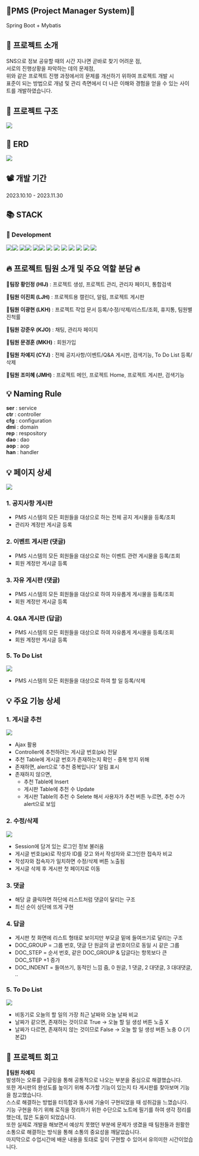 <div align=left><h2>🚩PMS (Project Manager System)🚩</h2></div>
Spring Boot + Mybatis

<div align=left><h2>🔔 프로젝트 소개</h2></div>
SNS으로 정보 공유할 때의 시간 지나면 곧바로 찾기 어려운 점, <br>
서로의 진행상황을 파악하는 데의 문제점, <br>
위와 같은 프로젝트 진행 과정에서의 문제를 개선하기 위하여 프로젝트 개발 시 <br>
표준이 되는 방법으로 개념 및 관리 측면에서 더 나은 이해와 경험을 얻을 수 있는 사이트를 개발하였습니다. 

<div align=left><h2>📃 프로젝트 구조</h2></div>

![](readme_img/pms_process.png)

<div align=left><h2>📃 ERD</h2></div>

![](readme_img/PMS_erd.png)

<div align=left><h2>📽 개발 기간</h2></div>
2023.10.10 - 2023.11.30

<div align=left><h2>📚 STACK</h2></div>

<div align=left><h3>📗 Development</h3></div>
<div>
  <img src="https://img.shields.io/badge/java-007396?style=for-the-badge&logo=java&logoColor=white"><img src="https://img.shields.io/badge/11-515151?style=for-the-badge">
  <img src="https://img.shields.io/badge/springboot-6DB33F?style=for-the-badge&logo=Spring Boot&logoColor=white"><img src="https://img.shields.io/badge/3.2.0-515151?style=for-the-badge">
  <img src="https://img.shields.io/badge/gradle-02303A?style=for-the-badge&logo=gradle&logoColor=white"><img src="https://img.shields.io/badge/8.5-515151?style=for-the-badge">
  <img src="https://img.shields.io/badge/css-1572B6?style=for-the-badge&logo=css3&logoColor=white"> 
  <img src="https://img.shields.io/badge/javascript-F7DF1E?style=for-the-badge&logo=javascript&logoColor=black"> 
  <img src="https://img.shields.io/badge/jquery-0769AD?style=for-the-badge&logo=jquery&logoColor=white">
  <img src="https://img.shields.io/badge/oracle-F80000?style=for-the-badge&logo=oracle&logoColor=white">
  <img src="https://img.shields.io/badge/jsp-E6700C?style=for-the-badge&logo=jsp&logoColor=white">
  <img src="https://img.shields.io/badge/mybatis-251C1D?style=for-the-badge&logo=mybatis&logoColor=white">
  <img src="https://img.shields.io/badge/bootstrap-7952B3?style=for-the-badge&logo=bootstrap&logoColor=white">
</div>

<div align=left><h2>🔥 프로젝트 팀원 소개 및 주요 역할 분담 🔥</h2></div>

**👑팀장 황인정 (HIJ)** : 프로젝트 생성, 프로젝트 관리, 관리자 페이지, 통합검색

**🐹팀원 이진희 (LJH)** : 프로젝트용 캘린더, 알림, 프로젝트 게시판

**🐹팀원 이광현 (LKH)** : 프로젝트 작업 문서 등록/수정/삭제/리스트/조회, 휴지통, 팀원별 진척률

**🐹팀원 강준우 (KJO)** : 채팅, 관리자 페이지 

**🐹팀원 문경훈 (MKH)** : 회원가입

**🐹팀원 차예지 (CYJ)** : 전체 공지사항/이벤트/Q&A 게시판, 검색기능, To Do List 등록/삭제

**🐹팀원 조미혜 (JMH)** : 프로젝트 메인, 프로젝트 Home, 프로젝트 게시판, 검색기능

<div align=left><h2>💡 Naming Rule</h2></div>

**ser** : service <br>
**ctr** : controller <br>
**cfg** : configuration <br>
**dmi** : domain <br>
**rep** : respository <br>
**dao** : dao <br>
**aop** : aop <br>
**han** : handler <br>

<div align=left><h2>💡 페이지 상세 </h2></div>

![](readme_img/board_process.png)

### 1. 공지사항 게시판
- PMS 시스템의 모든 회원들을 대상으로 하는 전체 공지 게시물을 등록/조회
- 관리자 계정만 게시글 등록
  
### 2. 이벤트 게시판 (댓글)
- PMS 시스템의 모든 회원들을 대상으로 하는 이벤트 관련 게시물을 등록/조회
- 회원 계정만 게시글 등록

### 3. 자유 게시판 (댓글)
- PMS 시스템의 모든 회원들을 대상으로 하여 자유롭게 게시물을 등록/조회
- 회원 계정만 게시글 등록

### 4. Q&A 게시판 (답글)
- PMS 시스템의 모든 회원들을 대상으로 하여 자유롭게 게시물을 등록/조회
- 회원 계정만 게시글 등록

### 5. To Do List
![](readme_img/toDoList.png)

- PMS 시스템의 모든 회원들을 대상으로 하여 할 일 등록/삭제 

<div align=left><h2>💡 주요 기능 상세</h2></div>

### 1. 게시글 추천 
![](readme_img/board_good.png)

- Ajax 활용
- Controller에 추천하려는 게시글 번호(pk) 전달
- 추천 Table에 게시글 번호가 존재하는지 확인 - 중복 방지 위해
- 존재하면, alert으로 '추천 중복입니다' 알림 표시
- 존재하지 않으면,
  - 추천 Table에 Insert
  - 게시판 Table에 추천 수 Update
  - 게시판 Table의 추천 수 Selete 해서 사용자가 추천 버튼 누르면, 추천 수가 alert으로 보임 

### 2. 수정/삭제
![](readme_img/board_update_delete.png)

- Session에 담겨 있는 로그인 정보 불러옴
- 게시글 번호(pk)로 작성자 ID를 갖고 와서 작성자와 로그인한 접속자 비교
- 작성자와 접속자가 일치하면 수정/삭제 버튼 노출됨
- 게시글 삭제 후 게시판 첫 페이지로 이동 

### 3. 댓글
- 해당 글 클릭하면 하단에 리스트처럼 댓글이 달리는 구조
- 최신 순이 상단에 뜨게 구현

### 4. 답글
- 게시판 첫 화면에 리스트 형태로 보이지만 부모글 밑에 들여쓰기로 달리는 구조
- DOC_GROUP  = 그룹 번호, 댓글 단 원글의 글 번호이므로 동일 시 같은 그룹
- DOC_STEP   = 순서 번호, 같은 DOC_GROUP & 답글다는 항목보다 큰 DOC_STEP +1 증가 
- DOC_INDENT = 들여쓰기, 동적인 느낌 줌, 0 원글, 1 댓글, 2 대댓글, 3 대대댓글, .. 

### 5. To Do List
![](readme_img/todoList_img.PNG)

- 비동기로 오늘의 할 일의 가장 최근 날짜와 오늘 날짜 비교
- 날짜가 같으면, 존재하는 것이므로 True -> 오늘 할 일 생성 버튼 노출 X
- 날짜가 다르면, 존재하지 않는 것이므로 False -> 오늘 할 일 생성 버튼 노충 O (기본값)

<div align=left><h2>📮 프로젝트 회고</h2></div>

**🐹팀원 차예지** <br> 
발생하는 오류를 구글링을 통해 공통적으로 나오는 부분을 중심으로 해결했습니다. <br>
또한 게시판의 완성도를 높이기 위해 추가할 기능이 있는지 타 게시판를 찾아보며 기능을 참고했습니다. <br> 스스로 해결하는 방법을 터득함과 동시에 기술이 구현되었을 때 성취감을 느꼈습니다. 기능 구현을 하기 위해 로직을 정리하기 위한 수단으로 노트에 필기를 하여 생각 정리를 했는데, 많은 도움이 되었습니다. <br> 
또한 실제로 개발을 해보면서 예상치 못했던 부분에 문제가 생겼을 때 팀원들과 원활한 소통으로 해결하는 방식을 통해 소통의 중요성을 깨달았습니다. <br>
마지막으로 수업시간에 배운 내용을 토대로 깊이 구현할 수 있어서 유의미한 시간이었습니다. 

